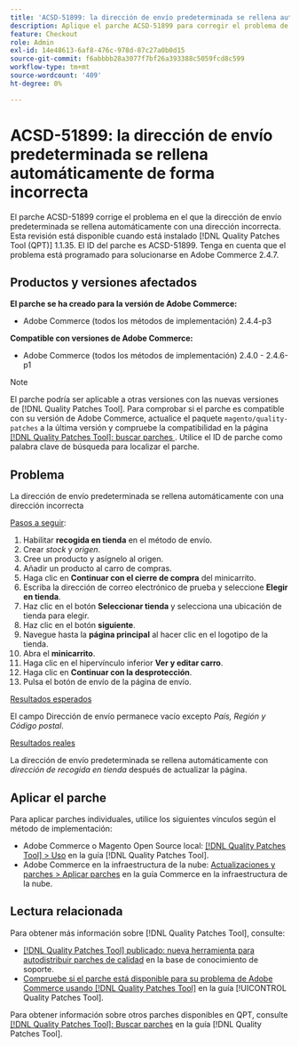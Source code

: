 ```yaml
---
title: 'ACSD-51899: la dirección de envío predeterminada se rellena automáticamente de forma incorrecta'
description: Aplique el parche ACSD-51899 para corregir el problema de Adobe Commerce en el que la dirección de envío predeterminada se rellena automáticamente con una dirección incorrecta.
feature: Checkout
role: Admin
exl-id: 14e48613-6af8-476c-978d-87c27a0b0d15
source-git-commit: f6abbbb28a3077f7bf26a393388c5059fcd8c599
workflow-type: tm+mt
source-wordcount: '409'
ht-degree: 0%

---
```


# ACSD-51899: la dirección de envío predeterminada se rellena automáticamente de forma incorrecta

El parche ACSD-51899 corrige el problema en el que la dirección de envío predeterminada se rellena automáticamente con una dirección incorrecta. Esta revisión está disponible cuando está instalado [!DNL Quality Patches Tool (QPT)] 1.1.35. El ID del parche es ACSD-51899. Tenga en cuenta que el problema está programado para solucionarse en Adobe Commerce 2.4.7.

## Productos y versiones afectados

**El parche se ha creado para la versión de Adobe Commerce:**

* Adobe Commerce (todos los métodos de implementación) 2.4.4-p3

**Compatible con versiones de Adobe Commerce:**

* Adobe Commerce (todos los métodos de implementación) 2.4.0 - 2.4.6-p1

>[!NOTE]
>
>El parche podría ser aplicable a otras versiones con las nuevas versiones de [!DNL Quality Patches Tool]. Para comprobar si el parche es compatible con su versión de Adobe Commerce, actualice el paquete `magento/quality-patches` a la última versión y compruebe la compatibilidad en la página [[!DNL Quality Patches Tool]: buscar parches ](https://experienceleague.adobe.com/tools/commerce-quality-patches/index.html). Utilice el ID de parche como palabra clave de búsqueda para localizar el parche.

## Problema

La dirección de envío predeterminada se rellena automáticamente con una dirección incorrecta

<u>Pasos a seguir</u>:

1. Habilitar **recogida en tienda** en el método de envío.
1. Crear *stock* y *origen*.
1. Cree un producto y asígnelo al origen.
1. Añadir un producto al carro de compras.
1. Haga clic en **Continuar con el cierre de compra** del minicarrito.
1. Escriba la dirección de correo electrónico de prueba y seleccione **Elegir en tienda**.
1. Haz clic en el botón **Seleccionar tienda** y selecciona una ubicación de tienda para elegir.
1. Haz clic en el botón **siguiente**.
1. Navegue hasta la **página principal** al hacer clic en el logotipo de la tienda.
1. Abra el **minicarrito**.
1. Haga clic en el hipervínculo inferior **Ver y editar carro**.
1. Haga clic en **Continuar con la desprotección**.
1. Pulsa el botón de envío de la página de envío.

<u>Resultados esperados</u>

El campo Dirección de envío permanece vacío excepto *País, Región y Código postal*.

<u>Resultados reales</u>

La dirección de envío predeterminada se rellena automáticamente con *dirección de recogida en tienda* después de actualizar la página.

## Aplicar el parche

Para aplicar parches individuales, utilice los siguientes vínculos según el método de implementación:

* Adobe Commerce o Magento Open Source local: [[!DNL Quality Patches Tool] > Uso](/help/tools/quality-patches-tool/usage.md) en la guía [!DNL Quality Patches Tool].
* Adobe Commerce en la infraestructura de la nube: [Actualizaciones y parches > Aplicar parches](https://experienceleague.adobe.com/docs/commerce-cloud-service/user-guide/develop/upgrade/apply-patches.html) en la guía Commerce en la infraestructura de la nube.

## Lectura relacionada

Para obtener más información sobre [!DNL Quality Patches Tool], consulte:

* [[!DNL Quality Patches Tool] publicado: nueva herramienta para autodistribuir parches de calidad](https://experienceleague.adobe.com/en/docs/commerce-knowledge-base/kb/announcements/commerce-announcements/magento-quality-patches-released-new-tool-to-self-serve-quality-patches) en la base de conocimiento de soporte.
* [Compruebe si el parche está disponible para su problema de Adobe Commerce usando [!DNL Quality Patches Tool]](/help/tools/quality-patches-tool/patches-available-in-qpt/check-patch-for-magento-issue-with-magento-quality-patches.md) en la guía [!UICONTROL Quality Patches Tool].


Para obtener información sobre otros parches disponibles en QPT, consulte [[!DNL Quality Patches Tool]: Buscar parches](https://experienceleague.adobe.com/tools/commerce-quality-patches/index.html) en la guía [!DNL Quality Patches Tool].
